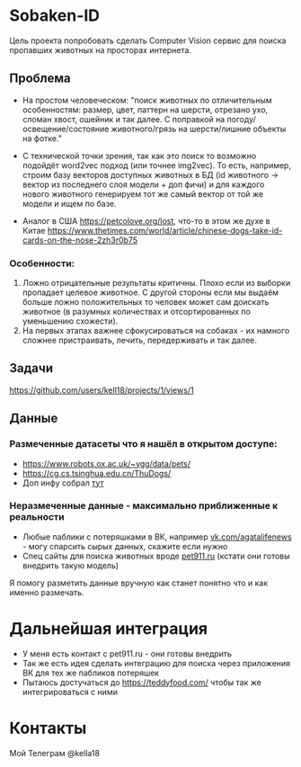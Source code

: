 # Sobaken-ID
Цель проекта попробовать сделать Computer Vision сервис для поиска пропавших животных на просторах интернета.  

## Проблема
- На простом человеческом: "поиск животных по отличительным особенностям: размер, цвет, паттерн на шерсти, отрезано ухо, сломан хвост, ошейник и так далее. С поправкой на погоду/освещение/состояние животного/грязь на шерсти/лишние объекты на фотке."
- С технической точки зрения, так как это поиск то возможно подойдёт word2vec подход (или точнее img2vec). То есть, например, строим базу векторов доступных животных в БД (id животного -> вектор из последнего слоя модели + доп фичи) и для каждого нового животного генерируем тот же самый вектор от той же модели и ищем по базе.

- Аналог в США https://petcolove.org/lost, что-то в этом же духе в Китае https://www.thetimes.com/world/article/chinese-dogs-take-id-cards-on-the-nose-2zh3r0b75

### Особенности:
1. Ложно отрицательные результаты критичны. Плохо если из выборки пропадает целевое животное. С другой стороны если мы выдаём больше ложно положительных то человек может сам доискать животное (в разумных количествах и отсортированных по уменьшению схожести).
2. На первых этапах важнее сфокусироваться на собаках - их намного сложнее пристраивать, лечить, передерживать и так далее.

## Задачи
https://github.com/users/kell18/projects/1/views/1

## Данные
### Размеченные датасеты что я нашёл в открытом доступе:
- https://www.robots.ox.ac.uk/~vgg/data/pets/
- https://cg.cs.tsinghua.edu.cn/ThuDogs/
- Доп инфу собрал [тут](more-on-data.md)

### Неразмеченные данные - максимально приближенные к реальности
- Любые паблики с потеряшками в ВК, например [vk.com/agatalifenews](https://vk.com/agatalifenews) - могу спарсить сырых данных, скажите если нужно
- Спец сайты для поиска животных вроде [pet911.ru](https://pet911.ru/) (кстати они готовы внедрить такую модель)

Я помогу разметить данные вручную как станет понятно что и как именно размечать.


# Дальнейшая интеграция
- У меня есть контакт с pet911.ru - они готовы внедрить
- Так же есть идея сделать интеграцию для поиска через приложения ВК для тех же пабликов потеряшек
- Пытаюсь достучаться до https://teddyfood.com/ чтобы так же интегрироваться с ними

# Контакты
Мой Телеграм @kella18

